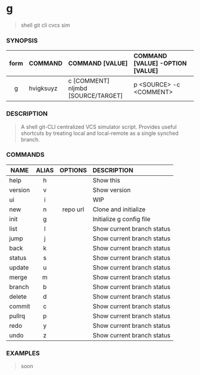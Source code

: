 g
=
> shell git cli cvcs sim 


### SYNOPSIS
| form | COMMAND     | COMMAND [VALUE]                        | COMMAND [VALUE] -OPTION [VALUE]     |
|:----:|:------------|:---------------------------------------|:------------------------------------|
| g    | hvigksuyz   | c [COMMENT]<br>nljmbd [SOURCE/TARGET]  | p \<SOURCE> -c \<COMMENT>           |


### DESCRIPTION
> A shell git-CLI centralized VCS simulator script. Provides useful shortcuts by treating local and local-remote as a single synched branch.


### COMMANDS

NAME          | ALIAS  | OPTIONS  | DESCRIPTION
------------- |:------:|:--------:|:-----------
help          | h      |          | Show this
version       | v      |          | Show version   
ui            | i      |          | WIP
new           | n      | repo url | Clone and initialize
init          | g      |          | Initialize g config file
list          | l      |          | Show current branch status
jump          | j      |          | Show current branch status
back          | k      |          | Show current branch status
status        | s      |          | Show current branch status
update        | u      |          | Show current branch status
merge         | m      |          | Show current branch status
branch        | b      |          | Show current branch status
delete        | d      |          | Show current branch status
commit        | c      |          | Show current branch status
pullrq        | p      |          | Show current branch status
redo          | y      |          | Show current branch status
undo          | z      |          | Show current branch status


### EXAMPLES
> soon
